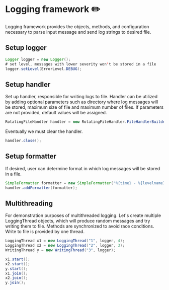 # Logging framework :pencil2:
Logging framework provides the objects, methods, and configuration necessary to parse input message and send log strings to desired file.

## Setup logger

```java
Logger logger = new Logger();
# set level, messages with lower severity won't be stored in a file
logger.setLevel(ErrorLevel.DEBUG);
```

## Setup handler
Set up handler, responsible for writing logs to file. Handler can be utilized by adding optional parameters such as directory where log messages will be stored, 
maximum size of file and maximum number of files. If parameters are not provided, default values will be assigned.

```java
RotatingFileHandler handler = new RotatingFileHandler.FileHandlerBuilder("test.log").fileRoot("testdir/").maxFileSize(200).build();
```
Eventually we must clear the handler.

```java
handler.close();
```

## Setup formatter
If desired, user can determine format in which log messages will be stored in a file. 

```java
SimpleFormatter formatter = new SimpleFormatter("%{time} - %{levelname} - %{message}");
handler.addFormatter(formatter);
```

## Multithreading
For demonstration purposes of multithreaded logging. Let's create multiple LoggingThread objects, which will produce random messages and try writing them to file.
Methods are synchronized to avoid race conditions. Write to file is provided by one thread.

```java
LoggingThread x1 = new LoggingThread("1", logger, 4);
LoggingThread x2 = new LoggingThread("2", logger, 3);
WritingThread y = new WritingThread("3", logger);

x1.start();
x2.start();
y.start();
x1.join();
x2.join();
y.join();
```
